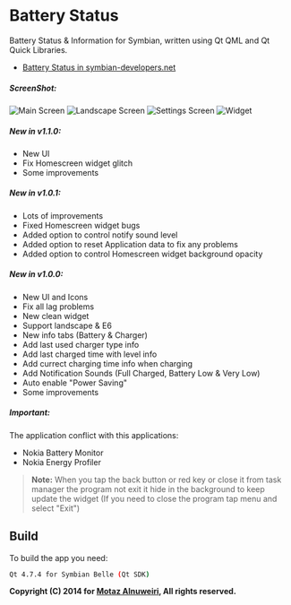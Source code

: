 # Battery Status

Battery Status & Information for Symbian, written using Qt QML and Qt Quick Libraries.
* [Battery Status in symbian-developers.net](http://forum.symbian-developers.net/symbian3-applications/%28free%29-battery-status-v1-1-0-by-motaz-alnuweiri/)

##### ScreenShot:
![Main Screen](https://i.imgur.com/u0qUb0q.jpg)
![Landscape Screen](https://i.imgur.com/aXp1EXu.jpg)
![Settings Screen](https://i.imgur.com/y9jyuNJ.jpg)
![Widget](https://i.imgur.com/zEryhm7.jpg)

##### New in v1.1.0:
 - New UI
 - Fix Homescreen widget glitch
 - Some improvements

##### New in v1.0.1:
 - Lots of improvements
 - Fixed Homescreen widget bugs
 - Added option to control notify sound level
 - Added option to reset Application data to fix any problems
 - Added option to control Homescreen widget background opacity

##### New in v1.0.0:
 - New UI and Icons
 - Fix all lag problems
 - New clean widget
 - Support landscape & E6
 - New info tabs (Battery & Charger)
 - Add last used charger type info
 - Add last charged time with level info
 - Add currect charging time info when charging
 - Add Notification Sounds (Full Charged, Battery Low & Very Low)
 - Auto enable "Power Saving"
 - Some improvements

##### Important:
The application conflict with this applications:
 - Nokia Battery Monitor
 - Nokia Energy Profiler

> **Note:**
> When you tap the back button or red key or close it from task manager the program not exit it hide in the background to keep update the widget (If you need to close the program tap menu and select "Exit")

## Build
To build the app you need:

```sh
Qt 4.7.4 for Symbian Belle (Qt SDK)
```

**Copyright (C) 2014 for [Motaz Alnuweiri](https://github.com/Motaz-Alnuweiri), All rights reserved.**

